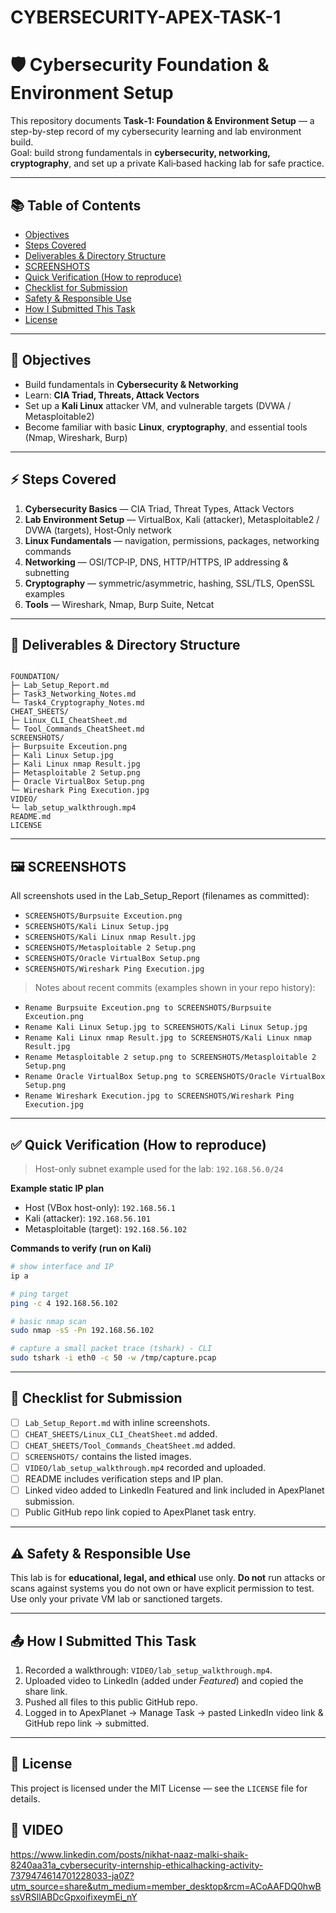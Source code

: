 
# CYBERSECURITY-APEX-TASK-1
# 🛡️ Cybersecurity Foundation & Environment Setup

This repository documents **Task‑1: Foundation & Environment Setup** — a step-by-step record of my cybersecurity learning and lab environment build.  
Goal: build strong fundamentals in **cybersecurity, networking, cryptography**, and set up a private Kali‑based hacking lab for safe practice.

---

## 📚 Table of Contents
- [Objectives](#-objectives)  
- [Steps Covered](#-steps-covered)  
- [Deliverables & Directory Structure](#-deliverables--directory-structure)  
- [SCREENSHOTS](#-screenshots)  
- [Quick Verification (How to reproduce)](#-quick-verification-how-to-reproduce)  
- [Checklist for Submission](#-checklist-for-submission)  
- [Safety & Responsible Use](#-safety--responsible-use)  
- [How I Submitted This Task](#-how-i-submitted-this-task)  
- [License](#-license)  

---

## 📌 Objectives
- Build fundamentals in **Cybersecurity & Networking**  
- Learn: **CIA Triad, Threats, Attack Vectors**  
- Set up a **Kali Linux** attacker VM, and vulnerable targets (DVWA / Metasploitable2)  
- Become familiar with basic **Linux**, **cryptography**, and essential tools (Nmap, Wireshark, Burp)

---

## ⚡ Steps Covered
1. **Cybersecurity Basics** — CIA Triad, Threat Types, Attack Vectors  
2. **Lab Environment Setup** — VirtualBox, Kali (attacker), Metasploitable2 / DVWA (targets), Host‑Only network  
3. **Linux Fundamentals** — navigation, permissions, packages, networking commands  
4. **Networking** — OSI/TCP‑IP, DNS, HTTP/HTTPS, IP addressing & subnetting  
5. **Cryptography** — symmetric/asymmetric, hashing, SSL/TLS, OpenSSL examples  
6. **Tools** — Wireshark, Nmap, Burp Suite, Netcat

---

## 🔧 Deliverables & Directory Structure
```

FOUNDATION/
├─ Lab_Setup_Report.md
├─ Task3_Networking_Notes.md
└─ Task4_Cryptography_Notes.md
CHEAT_SHEETS/
├─ Linux_CLI_CheatSheet.md
└─ Tool_Commands_CheatSheet.md
SCREENSHOTS/
├─ Burpsuite Exceution.png
├─ Kali Linux Setup.jpg
├─ Kali Linux nmap Result.jpg
├─ Metasploitable 2 Setup.png
├─ Oracle VirtualBox Setup.png
└─ Wireshark Ping Execution.jpg
VIDEO/
└─ lab_setup_walkthrough.mp4
README.md
LICENSE

````

---

## 🖼️ SCREENSHOTS
All screenshots used in the Lab_Setup_Report (filenames as committed):

- `SCREENSHOTS/Burpsuite Exceution.png`  
- `SCREENSHOTS/Kali Linux Setup.jpg`  
- `SCREENSHOTS/Kali Linux nmap Result.jpg`  
- `SCREENSHOTS/Metasploitable 2 Setup.png`  
- `SCREENSHOTS/Oracle VirtualBox Setup.png`  
- `SCREENSHOTS/Wireshark Ping Execution.jpg`

> Notes about recent commits (examples shown in your repo history):
- `Rename Burpsuite Exceution.png to SCREENSHOTS/Burpsuite Exceution.png`  
- `Rename Kali Linux Setup.jpg to SCREENSHOTS/Kali Linux Setup.jpg`  
- `Rename Kali Linux nmap Result.jpg to SCREENSHOTS/Kali Linux nmap Result.jpg`  
- `Rename Metasploitable 2 setup.png to SCREENSHOTS/Metasploitable 2 Setup.png`  
- `Rename Oracle VirtualBox Setup.png to SCREENSHOTS/Oracle VirtualBox Setup.png`  
- `Rename Wireshark Execution.jpg to SCREENSHOTS/Wireshark Ping Execution.jpg`

---

## ✅ Quick Verification (How to reproduce)
> Host-only subnet example used for the lab: `192.168.56.0/24`

**Example static IP plan**
- Host (VBox host-only): `192.168.56.1`  
- Kali (attacker): `192.168.56.101`  
- Metasploitable (target): `192.168.56.102`

**Commands to verify (run on Kali)**
```bash
# show interface and IP
ip a

# ping target
ping -c 4 192.168.56.102

# basic nmap scan
sudo nmap -sS -Pn 192.168.56.102

# capture a small packet trace (tshark) - CLI
sudo tshark -i eth0 -c 50 -w /tmp/capture.pcap
````

---

## 📝 Checklist for Submission

* [ ] `Lab_Setup_Report.md` with inline screenshots.
* [ ] `CHEAT_SHEETS/Linux_CLI_CheatSheet.md` added.
* [ ] `CHEAT_SHEETS/Tool_Commands_CheatSheet.md` added.
* [ ] `SCREENSHOTS/` contains the listed images.
* [ ] `VIDEO/lab_setup_walkthrough.mp4` recorded and uploaded.
* [ ] README includes verification steps and IP plan.
* [ ] Linked video added to LinkedIn Featured and link included in ApexPlanet submission.
* [ ] Public GitHub repo link copied to ApexPlanet task entry.

---

## ⚠️ Safety & Responsible Use

This lab is for **educational, legal, and ethical** use only.
**Do not** run attacks or scans against systems you do not own or have explicit permission to test. Use only your private VM lab or sanctioned targets.

---

## 📤 How I Submitted This Task

1. Recorded a walkthrough: `VIDEO/lab_setup_walkthrough.mp4`.
2. Uploaded video to LinkedIn (added under *Featured*) and copied the share link.
3. Pushed all files to this public GitHub repo.
4. Logged in to ApexPlanet → Manage Task → pasted LinkedIn video link & GitHub repo link → submitted.

---

## 📄 License

This project is licensed under the MIT License — see the `LICENSE` file for details.

## 🎥 VIDEO
https://www.linkedin.com/posts/nikhat-naaz-malki-shaik-8240aa31a_cybersecurity-internship-ethicalhacking-activity-7379474614701228033-ja0Z?utm_source=share&utm_medium=member_desktop&rcm=ACoAAFDQ0hwBssVRSllABDcGpxoifixeymEi_nY

